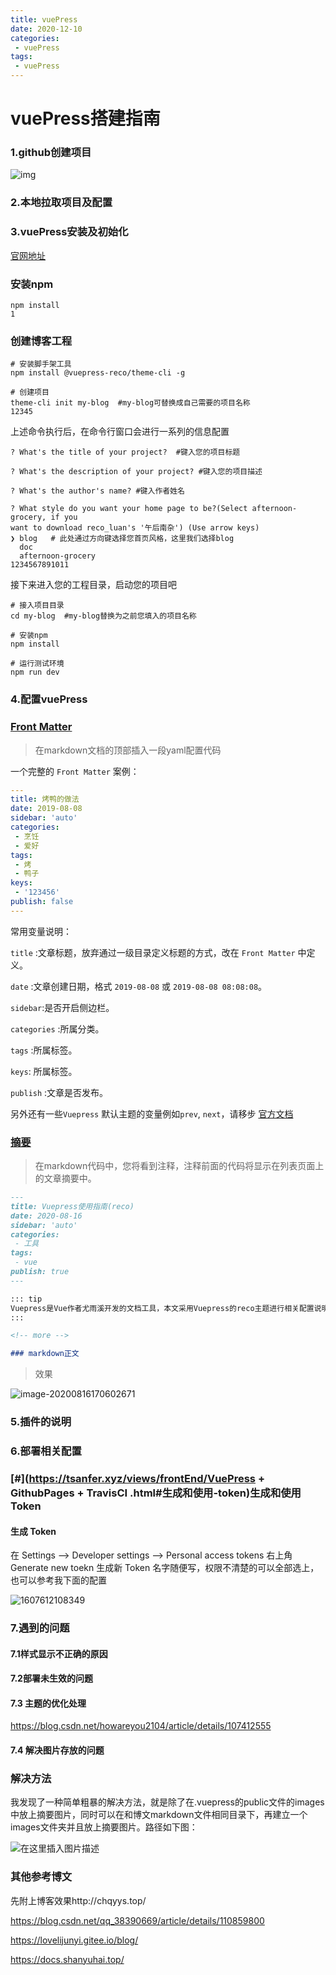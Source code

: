 ```yaml
---
title: vuePress
date: 2020-12-10
categories:
 - vuePress
tags:
 - vuePress
---
```


# vuePress搭建指南

### 1.github创建项目

![img](D:\idea-workSpace\docs\docs\.vuepress\public\images\gitcreateproject.png)





### 2.本地拉取项目及配置





### 3.vuePress安装及初始化

[官网地址](http://caibaojian.com/vuepress/)

### 安装npm

```shell
npm install
1
```

### 创建博客工程

```shell
# 安装脚手架工具
npm install @vuepress-reco/theme-cli -g

# 创建项目
theme-cli init my-blog  #my-blog可替换成自己需要的项目名称
12345
```

上述命令执行后，在命令行窗口会进行一系列的信息配置

```shell
? What's the title of your project?  #键入您的项目标题

? What's the description of your project? #键入您的项目描述

? What's the author's name? #键入作者姓名

? What style do you want your home page to be?(Select afternoon-grocery, if you 
want to download reco_luan's '午后南杂') (Use arrow keys)
❯ blog   # 此处通过方向键选择您首页风格，这里我们选择blog
  doc 
  afternoon-grocery 
1234567891011
```

接下来进入您的工程目录，启动您的项目吧

```shell
# 接入项目目录
cd my-blog  #my-blog替换为之前您填入的项目名称

# 安装npm
npm install

# 运行测试环境
npm run dev
```



### 4.配置vuePress



### [Front Matter](https://vuepress-theme-reco.recoluan.com/views/1.x/frontMatter.html)

> 在markdown文档的顶部插入一段yaml配置代码

一个完整的 `Front Matter` 案例：

```yaml
---
title: 烤鸭的做法
date: 2019-08-08
sidebar: 'auto'
categories:
 - 烹饪
 - 爱好
tags:
 - 烤
 - 鸭子
keys:
 - '123456'
publish: false
---
```

常用变量说明：

`title` :文章标题，放弃通过一级目录定义标题的方式，改在 `Front Matter` 中定义。

`date` :文章创建日期，格式 `2019-08-08` 或 `2019-08-08 08:08:08`。

`sidebar`:是否开启侧边栏。

`categories` :所属分类。

`tags` :所属标签。

`keys`: 所属标签。

`publish` :文章是否发布。

另外还有一些`Vuepress` 默认主题的变量例如`prev`, `next`，请移步 [官方文档](https://vuepress.vuejs.org/zh/guide/frontmatter.html#其他格式的-front-matter)



### [摘要](https://vuepress-theme-reco.recoluan.com/views/1.x/abstract.html)

> 在markdown代码中，您将看到注释，注释前面的代码将显示在列表页面上的文章摘要中。

```markdown
---
title: Vuepress使用指南(reco)
date: 2020-08-16
sidebar: 'auto'
categories:
 - 工具
tags:
 - vue
publish: true
---

::: tip 
Vuepress是Vue作者尤雨溪开发的文档工具，本文采用Vuepress的reco主题进行相关配置说明
:::

<!-- more -->

### markdown正文
```

> 效果

![image-20200816170602671](https://imgconvert.csdnimg.cn/aHR0cHM6Ly9iYnMtdXBsb2FkLm1hcmdpbm5vdGUuY24vb3JpZ2luYWwvMlgvZC9kYWMwNzViZGI5OTNiYWZkNzVmMzMxNjkzYmE2MzU3YTUwMzhjNjIwLnBuZw?x-oss-process=image/format,png)

### 5.插件的说明





### 6.部署相关配置



### [#](https://tsanfer.xyz/views/frontEnd/VuePress + GithubPages + TravisCI .html#生成和使用-token)生成和使用 Token

#### 生成 Token

在 Settings --> Developer settings --> Personal access tokens 右上角 Generate new toekn 生成新 Token 名字随便写，权限不清楚的可以全部选上，也可以参考我下面的配置

![1607612108349](D:\idea-workSpace\docs\docs\.vuepress\public\images\1607612108349.png)



### 7.遇到的问题





#### 7.1样式显示不正确的原因





#### 7.2部署未生效的问题



#### 7.3 主题的优化处理

https://blog.csdn.net/howareyou2104/article/details/107412555 



#### 7.4 解决图片存放的问题

### 解决方法

我发现了一种简单粗暴的解决方法，就是除了在.vuepress的public文件的images中放上摘要图片，同时可以在和博文markdown文件相同目录下，再建立一个images文件夹并且放上摘要图片。路径如下图：

![在这里插入图片描述](https://img-blog.csdnimg.cn/20200504190922992.png?x-oss-process=image/watermark,type_ZmFuZ3poZW5naGVpdGk,shadow_10,text_aHR0cHM6Ly9ibG9nLmNzZG4ubmV0L3FxXzM0MjUyMjgz,size_16,color_FFFFFF,t_70)





### 其他参考博文

先附上博客效果http://chqyys.top/

https://blog.csdn.net/qq_38390669/article/details/110859800

https://lovelijunyi.gitee.io/blog/

https://docs.shanyuhai.top/


